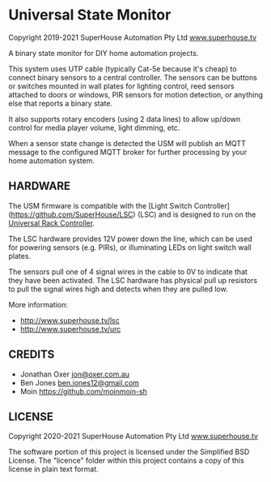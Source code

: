 Universal State Monitor
=======================

Copyright 2019-2021 SuperHouse Automation Pty Ltd  www.superhouse.tv

A binary state monitor for DIY home automation projects.

This system uses UTP cable (typically Cat-5e because it's cheap) to
connect binary sensors to a central controller. The sensors can be 
buttons or switches mounted in wall plates for lighting control, reed 
sensors attached to doors or windows, PIR sensors for motion 
detection, or anything else that reports a binary state.

It also supports rotary encoders (using 2 data lines) to allow up/down
control for media player volume, light dimming, etc.

When a sensor state change is detected the USM will publish an MQTT 
message to the configured MQTT broker for further processing by your
home automation system.


HARDWARE
--------
The USM firmware is compatible with the [Light Switch Controller]
(https://github.com/SuperHouse/LSC) (LSC) and is designed to run on the
[Universal Rack Controller](https://github.com/SuperHouse/URC).

The LSC hardware provides 12V power down the line, which can be used
for powering sensors (e.g. PIRs), or illuminating LEDs on light switch
wall plates.

The sensors pull one of 4 signal wires in the cable to 0V to indicate
that they have been activated. The LSC hardware has physical pull up 
resistors to pull the signal wires high and detects when they are pulled low.

More information:

 * http://www.superhouse.tv/lsc
 * http://www.superhouse.tv/urc


CREDITS
-------
 * Jonathan Oxer jon@oxer.com.au
 * Ben Jones <ben.jones12@gmail.com>
 * Moin <https://github.com/moinmoin-sh>


LICENSE
-------
Copyright 2020-2021 SuperHouse Automation Pty Ltd  www.superhouse.tv  

The software portion of this project is licensed under the Simplified
BSD License. The "licence" folder within this project contains a
copy of this license in plain text format.
